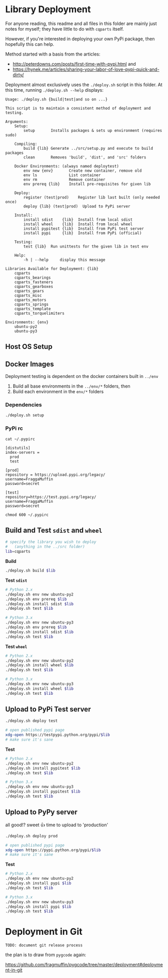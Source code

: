 # Library Deployment

For anyone reading, this readme and all files in this folder are mainly just
notes for myself; they have little to do with `cqparts` itself.

However, if you're interested in deploying your own PyPi package, then hopefully
this can help.

Method started with a basis from the articles:

* http://peterdowns.com/posts/first-time-with-pypi.html and
* https://hynek.me/articles/sharing-your-labor-of-love-pypi-quick-and-dirty/

Deployment almost exclusively uses the `./deploy.sh` script in this folder.
At this time, running `./deploy.sh --help` displays:

    Usage: ./deploy.sh {build|test|and so on ...}

    This script is to maintain a consistent method of deployment and testing.

    Arguments:
        Setup:
            setup       Installs packages & sets up environment (requires sudo)

        Compiling:
            build {lib} Generate ../src/setup.py and execute to build packages
            clean       Removes 'build', 'dist', and 'src' folders

        Docker Environments: (always named deploytest)
            env new {env}       Create new container, remove old
            env ls              List container
            env rm              Remove container
            env prereq {lib}    Install pre-requisites for given lib

        Deploy:
            register (test|prod)    Register lib last built (only needed once)
            deploy {lib} (test|prod)  Upload to PyPi server

        Install:
            install sdist    {lib}  Install from local sdist
            install wheel    {lib}  Install from local wheel
            install pypitest {lib}  Install from PyPi test server
            install pypi     {lib}  Install from PyPi (official)

        Testing:
            test {lib}  Run unittests for the given lib in test env

        Help:
            -h | --help     display this message

    Libraries Available for Deployment: {lib}
        cqparts
        cqparts_bearings
        cqparts_fasteners
        cqparts_gearboxes
        cqparts_gears
        cqparts_misc
        cqparts_motors
        cqparts_springs
        cqparts_template
        cqparts_torquelimiters

    Environments: {env}
        ubuntu-py2
        ubuntu-py3


## Host OS Setup

## Docker Images

Deployment testing is dependent on the docker containers built in `../env`

1. Build all base environments in the `../env/*` folders, then
1. Build each environment in the `env/*` folders

### Dependencies

```bash
./deploy.sh setup
```

### PyPi rc

`cat ~/.pypirc`

    [distutils]
    index-servers =
      prod
      test

    [prod]
    repository = https://upload.pypi.org/legacy/
    username=FraggaMuffin
    password=secret

    [test]
    repository=https://test.pypi.org/legacy/
    username=FraggaMuffin
    password=secret

`chmod 600 ~/.pypirc`


## Build and Test `sdist` and `wheel`

```bash
# specify the library you wish to deploy
#   (anything in the ../src folder)
lib=cqparts
```

**Build**

```bash
./deploy.sh build $lib
```

**Test `sdist`**

```bash
# Python 2.x
./deploy.sh env new ubuntu-py2
./deploy.sh env prereq $lib
./deploy.sh install sdist $lib
./deploy.sh test $lib

# Python 3.x
./deploy.sh env new ubuntu-py3
./deploy.sh env prereq $lib
./deploy.sh install sdist $lib
./deploy.sh test $lib
```

**Test `wheel`**

```bash
# Python 2.x
./deploy.sh env new ubuntu-py2
./deploy.sh install wheel $lib
./deploy.sh test $lib

# Python 3.x
./deploy.sh env new ubuntu-py3
./deploy.sh install wheel $lib
./deploy.sh test $lib
```


## Upload to PyPi Test server

```bash
./deploy.sh deploy test

# open published pypi page
xdg-open https://testpypi.python.org/pypi/$lib
# make sure it's sane
```

**Test**

```bash
# Python 2.x
./deploy.sh env new ubuntu-py2
./deploy.sh install pypitest $lib
./deploy.sh test $lib

# Python 3.x
./deploy.sh env new ubuntu-py3
./deploy.sh install pypitest $lib
./deploy.sh test $lib
```

## Upload to PyPy server

all good!? sweet :+1: time to upload to 'production'

```bash
./deploy.sh deploy prod

# open published pypi page
xdg-open https://pypi.python.org/pypi/$lib
# make sure it's sane
```

**Test**

```bash
# Python 2.x
./deploy.sh env new ubuntu-py2
./deploy.sh install pypi $lib
./deploy.sh test $lib

# Python 3.x
./deploy.sh env new ubuntu-py3
./deploy.sh install pypi $lib
./deploy.sh test $lib
```


# Deployment in Git

```TODO: document git release process```

the plan is to draw from `pygcode` again:

https://github.com/fragmuffin/pygcode/tree/master/deployment#deployment-in-git
